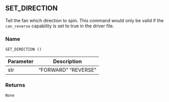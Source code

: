 ## SET\_DIRECTION

Tell the fan which direction to spin.  This command would only be valid if the `can_reverse` capability is set to true in the driver file.


### Name

`SET_DIRECTION ()`


| Parameter | Description         |
| --------- | ------------------- |
| str       | “FORWARD” “REVERSE” |



### Returns

`None`
